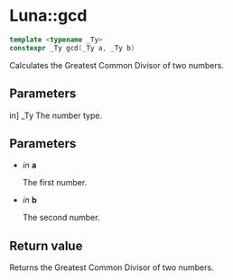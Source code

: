 # Luna::gcd

```c++
template <typename _Ty>
constexpr _Ty gcd(_Ty a, _Ty b)
```

Calculates the Greatest Common Divisor of two numbers. 



## Parameters

in] _Ty The number type. 

## Parameters
* *in* **a**

    The first number. 

* *in* **b**

    The second number. 

## Return value
Returns the Greatest Common Divisor of two numbers. 

